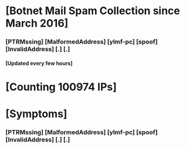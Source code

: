 # [Botnet Mail Spam Collection since March 2016]
### [PTRMssing] [MalformedAddress] [ylmf-pc] [spoof] [InvalidAddress] [.] [.]
#### [Updated every few hours]

# [Counting 100974 IPs]

# [Symptoms] 
###   [PTRMssing] [MalformedAddress] [ylmf-pc] [spoof] [InvalidAddress] [.] [.]

